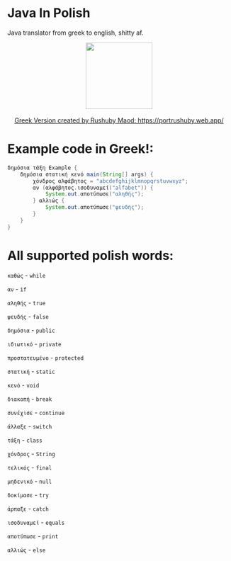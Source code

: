 # Java In Polish
Java translator from greek to english, shitty af.<br>
<p align="center">
  <img src="https://user-images.githubusercontent.com/62033786/218096882-bcc106e7-1e92-48e8-97e9-992218b51c69.png" width=150>
  </br>
   <br>
   <a href="https://portrushuby.web.app/">Greek Version created by Rushuby Maod: https://portrushuby.web.app/</a>
   </br>
</p>

# Example code in Greek!:


```java
δημόσια τάξη Example {
    δημόσια στατική κενό main(String[] args) {
        χόνδρος αλφάβητος = "abcdefghijklmnopqrstuvwxyz";
        αν (αλφάβητος.ισοδυναμεί("alfabet")) {
            System.out.αποτύπωσε("αληθής");
        } αλλιώς {
            System.out.αποτύπωσε("ψευδής");
        }
    }
}
```

# All supported polish words:
`καθώς` - `while`

`αν` - `if`

`αληθής` - `true`

`ψευδής` - `false`

`δημόσια` - `public`

`ιδιωτικό` - `private`

`προστατευμένο` - `protected`

`στατική` - `static`

`κενό` - `void`

`διακοπή` - `break`

`συνέχισε` - `continue`

`άλλαξε` - `switch`

`τάξη` - `class`

`χόνδρος` - `String`

`τελικός` - `final`

`μηδενικό` - `null`

`δοκίμασε` - `try`

`άρπαξε` - `catch`

`ισοδυναμεί` - `equals`

`αποτύπωσε` - `print`

`αλλιώς` - `else`
